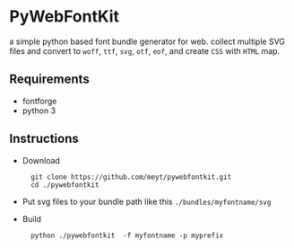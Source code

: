 # PyWebFontKit

a simple python based font bundle generator for web.
collect multiple SVG files and convert to `woff`, `ttf`, `svg`, `otf`, `eof`, and create `CSS` with `HTML` map.
 
 
## Requirements
- fontforge
- python 3 
 
## Instructions	

- Download
	
		git clone https://github.com/meyt/pywebfontkit.git
		cd ./pywebfontkit
		
- Put svg files to your bundle path like this `./bundles/myfontname/svg`
		
- Build

		python ./pywebfontkit  -f myfontname -p myprefix
		


